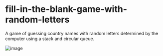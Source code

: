 # fill-in-the-blank-game-with-random-letters
A game of guessing country names with random letters determined by the computer using a stack and circular queue.



![image](https://github.com/0asa0/fill-in-the-blank-game-with-random-letters/assets/134441532/bab23876-f9ca-4cb2-9b2f-4c735bf0e19f)
